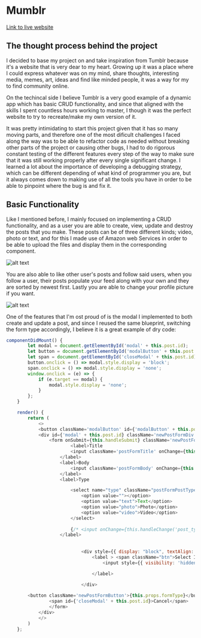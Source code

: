 # Mumblr
[Link to live website](https://mumblr.herokuapp.com/#/login)

## The thought process behind the project
I decided to base my project on and take inspiration from Tumblr because it's a website that is very dear to my heart. Growing up it was a place where I could express whatever was on my mind, share thoughts, interesting media, memes, art, ideas and find like minded people, it was a way for my to find community online.

On the techincal side I believe Tumblr is a very good example of a dynamic app which has basic CRUD functionality, and since that aligned with the skills I spent countless hours working to master, I though it was the perfect website to try to recreate/make my own version of it.

It was pretty intimidating to start this project given that it has so many moving parts, and therefore one of the most dificult challenges I faced along the way was to be able to refactor code as needed without breaking other parts of the project or causing other bugs, I had to do rigorous constant testing of the different features every step of the way to make sure that it was still working properly after every single significant change. I learned a lot about the importance of developing a debugging strategy, which can be different depending of what kind of programmer you are, but it always comes down to making use of all the tools you have in order to be able to pinpoint where the bug is and fix it.

## Basic Functionality
Like I mentioned before, I mainly focused on implementing a CRUD functionality, and as a user you are able to create, view, update and destroy the posts that you make. These posts can be of three different kinds; video, photo or text, and for this I made use of Amazon web Services in order to be able to upload the files and display them in the corresponding component.

![alt text](https://github.com/Helenasky93/Mumblr/blob/master/app/assets/images/Screen%20Shot%202021-03-11%20at%2010.36.39%20AM.png?raw=true")

You are also able to like other user's posts and follow said users, when you follow a user, their posts populate your feed along with your own and they are sorted by newest first. Lastly you are able to change your profile picture if you want.

![alt text](https://github.com/Helenasky93/Mumblr/blob/master/app/assets/images/Screen%20Shot%202021-03-11%20at%2010.43.56%20AM.png?raw=true")

One of the features that I'm ost proud of is the modal I implemented to both create and update a post, and since I reused the same blueprint, switching the form type accordingly, I believe it is a great example of dry code:

```javascript
componentDidMount() {
        let modal = document.getElementById('modal' + this.post.id);
        let button = document.getElementById('modalButton' + this.post.id);
        let span = document.getElementById('closeModal' + this.post.id);
        button.onclick = () => modal.style.display = 'block';
        span.onclick = () => modal.style.display = 'none';
        window.onclick = (e) => {
            if (e.target == modal) {
                modal.style.display = 'none';
            }
        };
    }

    render() {
        return (
            <>
            <button className='modalButton' id={'modalButton' + this.post.id}>{this.props.formType}</button>
            <div id={'modal' + this.post.id} className='newPostFormDiv'>
                <form onSubmit={this.handleSubmit} className='newPostForm'>
                        <label>Title
                        <input className='postFormTitle' onChange={this.handleChange('title')} type="text" value={this.state.title} />
                    </label>
                    <label>Body
                        <input className='postFormBody' onChange={this.handleChange('body')} type="description" value={this.state.body} />
                    </label>
                    <label>Type

                        <select name="type" className="postFormPostType"  value={this.state.post_type}  onChange={this.handleChange('post_type')}>
                            <option value=""></option>
                            <option value="text">Text</option>
                            <option value="photo">Photo</option>
                            <option value="video">Video</option>
                        </select>
                        
                        {/* <input onChange={this.handleChange('post_type')} type="text" value={this.state.post_type || this.props?.post?.post_type} /> */}
                    </label>
                    
                
                            <div style={{ display: "block", textAlign: "center" }}>
                                <label > <span className="btn">Select Image</span>
                                    <input style={{ visibility: 'hidden', position: 'absolute' }} className="form-control" type="file" name="files" onChange={this.handleFile.bind(this)} />

                                </label>

                            </div>
                    
        <button className='newPostFormButton'>{this.props.formType}</button>
                <span id={'closeModal' + this.post.id}>Cancel</span>
                </form>
            </div>
            </>
        )
    };
```
## 
   
